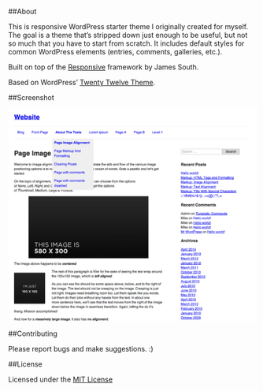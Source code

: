 ##About

This is responsive WordPress starter theme I originally created for myself. The goal is a theme that’s stripped down just enough to be useful, but not so much that you have to start from scratch. It includes default styles for common WordPress elements (entries, comments, galleries, etc.).

Built on top of the [Responsive](http://responsivebp.com) framework by James South.

Based on WordPress’ [Twenty Twelve Theme](http://wordpress.org/themes/twentytwelve).

##Screenshot

![Screenshot](/screenshot-lg.png)

##Contributing

Please report bugs and make suggestions. :)

##License

Licensed under the [MIT License](http://opensource.org/licenses/MIT)
